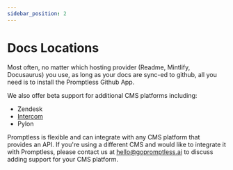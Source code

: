 ```yaml
---
sidebar_position: 2
---
```


# Docs Locations

Most often, no matter which hosting provider (Readme, Mintlify, Docusaurus) you use, as long as your docs are sync-ed to github, all you need is to install the Promptless Github App.

We also offer beta support for additional CMS platforms including:
- Zendesk
- [Intercom](/docs/integrations/intercom)
- Pylon

Promptless is flexible and can integrate with any CMS platform that provides an API. If you're using a different CMS and would like to integrate it with Promptless, please contact us at hello@gopromptless.ai to discuss adding support for your CMS platform.